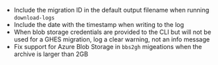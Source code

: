 - Include the migration ID in the default output filename when running `download-logs`
- Include the date with the timestamp when writing to the log
- When blob storage credentials are provided to the CLI but will not be used for a GHES migration, log a clear warning, not an info message
- Fix support for Azure Blob Storage in `bbs2gh` migeations when the archive is larger than 2GB